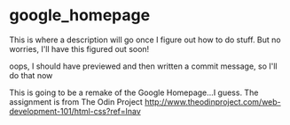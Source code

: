 google_homepage
===============
This is where a description will go once I figure out how to do stuff. But no worries, I'll have this figured out soon!

oops, I should have previewed and then written a commit message, so I'll do that now

This is going to be a remake of the Google Homepage...I guess. The assignment is from The
Odin Project  http://www.theodinproject.com/web-development-101/html-css?ref=lnav
